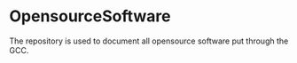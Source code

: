 # OpensourceSoftware
The repository is used to document all opensource software put through the GCC.

